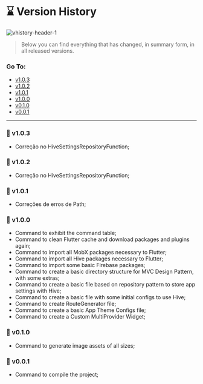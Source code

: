# ⌛ Version History

![vhistory-header-1](https://user-images.githubusercontent.com/92796645/183507327-98274d99-889a-4e5b-aeda-7b0dbf0f5e65.jpg)

>Below you can find everything that has changed, in summary form, in all released versions.

### Go To:

* [v1.0.3](#-v103)
* [v1.0.2](#-v102)
* [v1.0.1](#-v101)
* [v1.0.0](#-v100)
* [v0.1.0](#-v010)
* [v0.0.1](#-v001)

---
### 🚀 v1.0.3
* Correção no HiveSettingsRepositoryFunction;
### 🚀 v1.0.2
* Correção no HiveSettingsRepositoryFunction;
### 🚀 v1.0.1
* Correções de erros de Path;
### 🚀 v1.0.0
* Command to exhibit the command table;
* Command to clean Flutter cache and download packages and plugins again;
* Command to import all MobX packages necessary to Flutter;
* Command to import all Hive packages necessary to Flutter;
* Command to import some basic Firebase packages;
* Command to create a basic directory structure for MVC Design Pattern, with some extras;
* Command to create a basic file based on repository pattern to store app settings with Hive;
* Command to create a basic file with some initial configs to use Hive;
* Command to create RouteGenerator file;
* Command to create a basic App Theme Configs file;
* Command to create a Custom MultiProvider Widget;
### 🚀 v0.1.0
* Command to generate image assets of all sizes;
### 🚀 v0.0.1
* Command to compile the project;